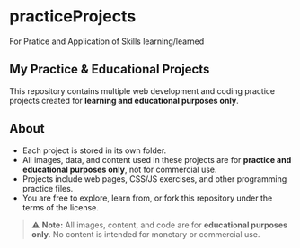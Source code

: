 # practiceProjects
For Pratice and Application of Skills learning/learned

## My Practice & Educational Projects

This repository contains multiple web development and coding practice projects created for **learning and educational purposes only**.  

## About

- Each project is stored in its own folder.
- All images, data, and content used in these projects are for **practice and educational purposes only**, not for commercial use.
- Projects include web pages, CSS/JS exercises, and other programming practice files.
- You are free to explore, learn from, or fork this repository under the terms of the license.

> ⚠️ **Note:** All images, content, and code are for **educational purposes only**. No content is intended for monetary or commercial use.

